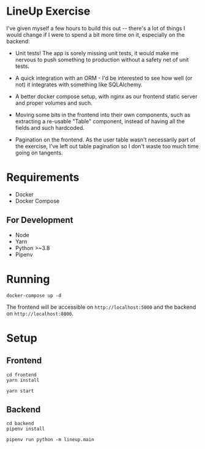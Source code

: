 # LineUp Exercise

I've given myself a few hours to build this out -- there's a lot of things I would change if I were to spend a bit more time on it, especially on the backend:

- Unit tests! The app is sorely missing unit tests, it would make me nervous to push something to production without a safety net of unit tests.

- A quick integration with an ORM - I'd be interested to see how well (or not) it integrates with something like SQLAlchemy.

- A better docker compose setup, with nginx as our frontend static server and proper volumes and such.

- Moving some bits in the frontend into their own components, such as extracting a re-usable "Table" component, instead of having all the fields and such hardcoded.

- Pagination on the frontend. As the user table wasn't necessarily part of the exercise, I've left out table pagination so I don't waste too much time going on tangents.

# Requirements

- Docker
- Docker Compose

## For Development

- Node
- Yarn
- Python >~3.8
- Pipenv

# Running

```
docker-compose up -d
```

The frontend will be accessible on `http://localhost:5000` and the backend on `http://localhost:8000`.

# Setup

## Frontend

```
cd frontend
yarn install

yarn start
```

## Backend

```
cd backend
pipenv install

pipenv run python -m lineup.main
```
